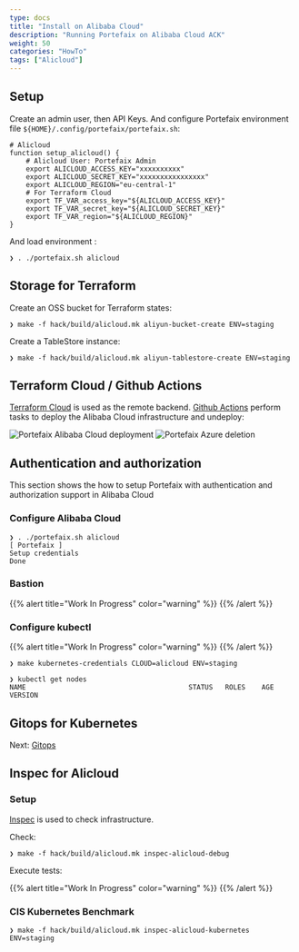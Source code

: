 ```yaml
---
type: docs
title: "Install on Alibaba Cloud"
description: "Running Portefaix on Alibaba Cloud ACK"
weight: 50
categories: "HowTo"
tags: ["Alicloud"]
---
```


<a id="alicloud"></a>

## Setup

Create an admin user, then API Keys.
And configure Portefaix environment file `${HOME}/.config/portefaix/portefaix.sh`:

```shell
# Alicloud
function setup_alicloud() {
    # Alicloud User: Portefaix Admin
    export ALICLOUD_ACCESS_KEY="xxxxxxxxxx"
    export ALICLOUD_SECRET_KEY="xxxxxxxxxxxxxxxx"
    export ALICLOUD_REGION="eu-central-1"
    # For Terraform Cloud
    export TF_VAR_access_key="${ALICLOUD_ACCESS_KEY}"
    export TF_VAR_secret_key="${ALICLOUD_SECRET_KEY}"
    export TF_VAR_region="${ALICLOUD_REGION}"
}
```

And load environment :

```shell
❯ . ./portefaix.sh alicloud
```

## Storage for Terraform

Create an OSS bucket for Terraform states:

```shell
❯ make -f hack/build/alicloud.mk aliyun-bucket-create ENV=staging
```

Create a TableStore instance:

```shell
❯ make -f hack/build/alicloud.mk aliyun-tablestore-create ENV=staging
```

<a id="alicloud-terraform-cloud"></a>

## Terraform Cloud / Github Actions

[Terraform Cloud](https://terraform.cloud) is used as the remote backend. [Github Actions](https://github.com/features/actions) perform tasks to deploy the Alibaba Cloud infrastructure and undeploy:

<img src="/img/alicloud/portefaix-alicloud-deploy.png" alt="Portefaix Alibaba Cloud deployment" class="mt-3 mb-3 rounded">

<img src="/img/alicloud/portefaix-alicloud-undeploy.png" alt="Portefaix Azure deletion" class="mt-3 mb-3 rounded">

<a id="alicloud-gitops"></a>

## Authentication and authorization

This section shows the how to setup Portefaix with authentication and authorization support in Alibaba Cloud

### Configure Alibaba Cloud

```shell
❯ . ./portefaix.sh alicloud
[ Portefaix ]
Setup credentials
Done
```

### Bastion

{{% alert title="Work In Progress" color="warning" %}}
{{% /alert %}}

### Configure kubectl

{{% alert title="Work In Progress" color="warning" %}}
{{% /alert %}}

```shell
❯ make kubernetes-credentials CLOUD=alicloud ENV=staging
```

```shell
❯ kubectl get nodes
NAME                                        STATUS   ROLES    AGE    VERSION
```

## Gitops for Kubernetes

Next: [Gitops](/docs/gitops)

## Inspec for Alicloud

### Setup

[Inspec](http://inspec.io/) is used to check infrastructure.

Check:

```shell
❯ make -f hack/build/alicloud.mk inspec-alicloud-debug
```

Execute tests:

{{% alert title="Work In Progress" color="warning" %}}
{{% /alert %}}


### CIS Kubernetes Benchmark

```shell
❯ make -f hack/build/alicloud.mk inspec-alicloud-kubernetes ENV=staging
```
